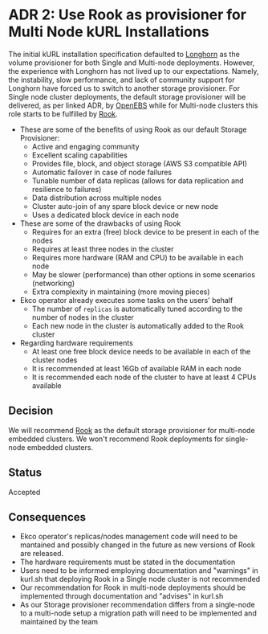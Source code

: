 # ADR 2: Use Rook as provisioner for Multi Node kURL Installations

The initial kURL installation specification defaulted to [Longhorn](https://longhorn.io/) as the volume provisioner for both Single and Multi-node deployments.
However, the experience with Longhorn has not lived up to our expectations.
Namely, the instability, slow performance, and lack of community support for Longhorn have forced us to switch to another storage provisioner.
For Single node cluster deployments, the default storage provisioner will be delivered, as per linked ADR, by [OpenEBS](https://github.com/replicatedhq/kURL/blob/main/docs/arch/adr-001-use-openebs.md) while for Multi-node clusters this role starts to be fulfilled by [Rook](https://rook.io/docs/rook/v1.10/Getting-Started/intro/).

- These are some of the benefits of using Rook as our default Storage Provisioner:
    - Active and engaging community
    - Excellent scaling capabilities
    - Provides file, block, and object storage (AWS S3 compatible API)
    - Automatic failover in case of node failures
    - Tunable number of data replicas (allows for data replication and resilience to failures)
    - Data distribution across multiple nodes
    - Cluster auto-join of any spare block device or new node
    - Uses a dedicated block device in each node
- These are some of the drawbacks of using Rook
    - Requires for an extra (free) block device to be present in each of the nodes
    - Requires at least three nodes in the cluster
    - Requires more hardware (RAM and CPU) to be available in each node
    - May be slower (performance) than other options in some scenarios (networking)
    - Extra complexity in maintaining (more moving pieces)
- Ekco operator already executes some tasks on the users' behalf
    - The number of `replicas` is automatically tuned according to the number of nodes in the cluster
    - Each new node in the cluster is automatically added to the Rook cluster
- Regarding hardware requirements
    - At least one free block device needs to be available in each of the cluster nodes
    - It is recommended at least 16Gb of available RAM in each node
    - It is recommended each node of the cluster to have at least 4 CPUs available

## Decision

We will recommend [Rook](https://rook.io/docs/rook/v1.10/Getting-Started/intro/) as the default storage provisioner for multi-node embedded clusters. We won't recommend Rook deployments for single-node embedded clusters.

## Status

Accepted

## Consequences

- Ekco operator's replicas/nodes management code will need to be mantained and possibly changed in the future as new versions of Rook are released.
- The hardware requirements must be stated in the documentation
- Users need to be informed employing documentation and "warnings" in kurl.sh that deploying Rook in a Single node cluster is not recommended
- Our recommendation for Rook in multi-node deployments should be implemented through documentation and "advises" in kurl.sh
- As our Storage provisioner recommendation differs from a single-node to a multi-node setup a migration path will need to be implemented and maintained by the team
